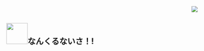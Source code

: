 <div align="right">
  <img src="https://komarev.com/ghpvc/?username=Sanchi7412&style=for-the-badge" />
</div>

## <img src="https://media1.giphy.com/media/v1.Y2lkPTc5MGI3NjExZGhrcjRpbXliY3R0MDRpamZ5cGJoYXE2a3RjeHJvM2oyNng5a2VqNCZlcD12MV9pbnRlcm5hbF9naWZfYnlfaWQmY3Q9cw/mTs11L9uuyGiI/giphy.webp" width="56">なんくるないさ！!


